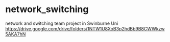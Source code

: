 # network_switching
network and switching team project in Swinburne Uni
https://drive.google.com/drive/folders/1NTW1U8XoB3p2hdBb9B8CWWkzw5AKA7hN